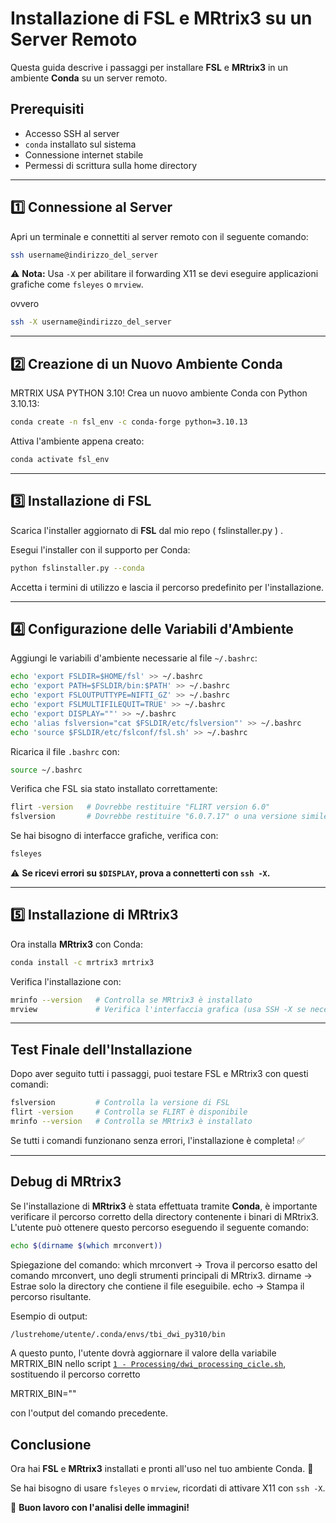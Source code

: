 # **Installazione di FSL e MRtrix3 su un Server Remoto**

Questa guida descrive i passaggi per installare **FSL** e **MRtrix3** in un ambiente **Conda** su un server remoto.

## **Prerequisiti**
- Accesso SSH al server
- `conda` installato sul sistema
- Connessione internet stabile
- Permessi di scrittura sulla home directory
---

## **1️⃣ Connessione al Server**
Apri un terminale e connettiti al server remoto con il seguente comando:

```bash
ssh username@indirizzo_del_server
```

⚠️ **Nota:** Usa `-X` per abilitare il forwarding X11 se devi eseguire applicazioni grafiche come `fsleyes` o `mrview`.

ovvero

```bash
ssh -X username@indirizzo_del_server 
```

---

## **2️⃣ Creazione di un Nuovo Ambiente Conda**
MRTRIX USA PYTHON 3.10!
Crea un nuovo ambiente Conda con Python 3.10.13:

```bash
conda create -n fsl_env -c conda-forge python=3.10.13  
```

Attiva l'ambiente appena creato:

```bash
conda activate fsl_env
```

---

## **3️⃣ Installazione di FSL**
Scarica l'installer aggiornato di **FSL** dal mio repo ( fslinstaller.py ) .

Esegui l'installer con il supporto per Conda:

```bash
python fslinstaller.py --conda
```

Accetta i termini di utilizzo e lascia il percorso predefinito per l'installazione.

---

## **4️⃣ Configurazione delle Variabili d'Ambiente**
Aggiungi le variabili d'ambiente necessarie al file `~/.bashrc`:

```bash
echo 'export FSLDIR=$HOME/fsl' >> ~/.bashrc
echo 'export PATH=$FSLDIR/bin:$PATH' >> ~/.bashrc
echo 'export FSLOUTPUTTYPE=NIFTI_GZ' >> ~/.bashrc
echo 'export FSLMULTIFILEQUIT=TRUE' >> ~/.bashrc
echo 'export DISPLAY=""' >> ~/.bashrc
echo 'alias fslversion="cat $FSLDIR/etc/fslversion"' >> ~/.bashrc
echo 'source $FSLDIR/etc/fslconf/fsl.sh' >> ~/.bashrc
```

Ricarica il file `.bashrc` con:

```bash
source ~/.bashrc
```

Verifica che FSL sia stato installato correttamente:

```bash
flirt -version   # Dovrebbe restituire "FLIRT version 6.0"
fslversion       # Dovrebbe restituire "6.0.7.17" o una versione simile
```

Se hai bisogno di interfacce grafiche, verifica con:

```bash
fsleyes
```

⚠️ **Se ricevi errori su `$DISPLAY`, prova a connetterti con `ssh -X`.**

---

## **5️⃣ Installazione di MRtrix3**
Ora installa **MRtrix3** con Conda:

```bash
conda install -c mrtrix3 mrtrix3
```

Verifica l'installazione con:

```bash
mrinfo --version   # Controlla se MRtrix3 è installato
mrview             # Verifica l'interfaccia grafica (usa SSH -X se necessario)
```

---

## **Test Finale dell'Installazione**
Dopo aver seguito tutti i passaggi, puoi testare FSL e MRtrix3 con questi comandi:

```bash
fslversion         # Controlla la versione di FSL
flirt -version     # Controlla se FLIRT è disponibile
mrinfo --version   # Controlla se MRtrix3 è installato
```

Se tutti i comandi funzionano senza errori, l'installazione è completa! ✅

---


## **Debug di MRtrix3**

Se l'installazione di **MRtrix3** è stata effettuata tramite **Conda**, è importante verificare il percorso corretto della directory contenente i binari di MRtrix3.  
L'utente può ottenere questo percorso eseguendo il seguente comando:

```bash
echo $(dirname $(which mrconvert))
```

Spiegazione del comando:
which mrconvert → Trova il percorso esatto del comando mrconvert, uno degli strumenti principali di MRtrix3.
dirname → Estrae solo la directory che contiene il file eseguibile.
echo → Stampa il percorso risultante.

Esempio di output:
```bash
/lustrehome/utente/.conda/envs/tbi_dwi_py310/bin
```

A questo punto, l'utente dovrà aggiornare il valore della variabile MRTRIX_BIN nello script  [`1 - Processing/dwi_processing_cicle.sh`](1%20-%20Processing/dwi_processing_cicle.sh), sostituendo il percorso corretto

MRTRIX_BIN=""

con l'output del comando precedente.


## **Conclusione**
Ora hai **FSL** e **MRtrix3** installati e pronti all'uso nel tuo ambiente Conda. 🎉

Se hai bisogno di usare `fsleyes` o `mrview`, ricordati di attivare X11 con `ssh -X`.

🚀 **Buon lavoro con l'analisi delle immagini!**

